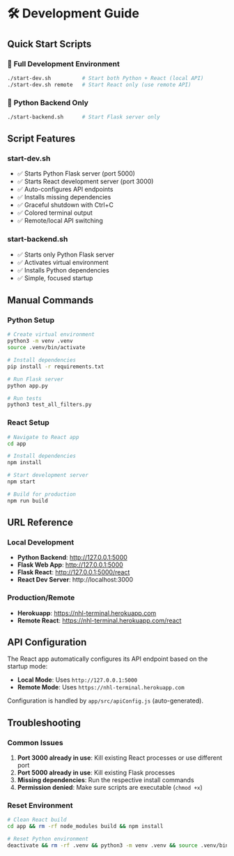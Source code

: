 # 🛠️ Development Guide

## Quick Start Scripts

### 🚀 **Full Development Environment**
```bash
./start-dev.sh          # Start both Python + React (local API)
./start-dev.sh remote   # Start React only (use remote API)
```

### 🐍 **Python Backend Only**
```bash
./start-backend.sh      # Start Flask server only
```

## Script Features

### **start-dev.sh**
- ✅ Starts Python Flask server (port 5000)
- ✅ Starts React development server (port 3000)
- ✅ Auto-configures API endpoints
- ✅ Installs missing dependencies
- ✅ Graceful shutdown with Ctrl+C
- ✅ Colored terminal output
- ✅ Remote/local API switching

### **start-backend.sh**
- ✅ Starts only Python Flask server
- ✅ Activates virtual environment
- ✅ Installs Python dependencies
- ✅ Simple, focused startup

## Manual Commands

### Python Setup
```bash
# Create virtual environment
python3 -m venv .venv
source .venv/bin/activate

# Install dependencies
pip install -r requirements.txt

# Run Flask server
python app.py

# Run tests
python3 test_all_filters.py
```

### React Setup
```bash
# Navigate to React app
cd app

# Install dependencies
npm install

# Start development server
npm start

# Build for production
npm run build
```

## URL Reference

### Local Development
- **Python Backend**: http://127.0.0.1:5000
- **Flask Web App**: http://127.0.0.1:5000
- **Flask React**: http://127.0.0.1:5000/react
- **React Dev Server**: http://localhost:3000

### Production/Remote
- **Herokuapp**: https://nhl-terminal.herokuapp.com
- **Remote React**: https://nhl-terminal.herokuapp.com/react

## API Configuration

The React app automatically configures its API endpoint based on the startup mode:

- **Local Mode**: Uses `http://127.0.0.1:5000`
- **Remote Mode**: Uses `https://nhl-terminal.herokuapp.com`

Configuration is handled by `app/src/apiConfig.js` (auto-generated).

## Troubleshooting

### Common Issues
1. **Port 3000 already in use**: Kill existing React processes or use different port
2. **Port 5000 already in use**: Kill existing Flask processes 
3. **Missing dependencies**: Run the respective install commands
4. **Permission denied**: Make sure scripts are executable (`chmod +x`)

### Reset Environment
```bash
# Clean React build
cd app && rm -rf node_modules build && npm install

# Reset Python environment
deactivate && rm -rf .venv && python3 -m venv .venv && source .venv/bin/activate && pip install -r requirements.txt
``` 